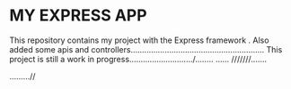 MY EXPRESS APP
====
This repository contains my project with the Express framework .
Also  added some apis and controllers...........................................................
This project is still a work in progress............................/........
......
///////.......

.........//
